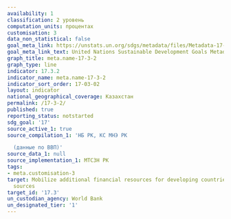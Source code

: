 ```yaml
---
availability: 1
classification: 2 уровень
computation_units: процентах
customisation: 3
data_non_statistical: false
goal_meta_link: https://unstats.un.org/sdgs/metadata/files/Metadata-17-03-02.pdf
goal_meta_link_text: United Nations Sustainable Development Goals Metadata (pdf 468kB)
graph_title: meta.name-17-3-2
graph_type: line
indicator: 17.3.2
indicator_name: meta.name-17-3-2
indicator_sort_order: 17-03-02
layout: indicator
national_geographical_coverage: Казахстан
permalink: /17-3-2/
published: true
reporting_status: notstarted
sdg_goal: '17'
source_active_1: true
source_compilation_1: 'НБ РК, КС МНЭ РК

  (данные по ВВП)'
source_data_1: null
source_implementation_1: МТСЗН РК
tags:
- meta.customisation-3
target: Mobilize additional financial resources for developing countries from multiple
  sources
target_id: '17.3'
un_custodian_agency: World Bank
un_designated_tier: '1'
---
```

